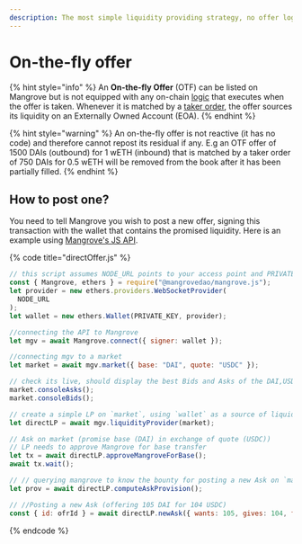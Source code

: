 ```yaml
---
description: The most simple liquidity providing strategy, no offer logic, just a Wallet.
---
```


# On-the-fly offer

{% hint style="info" %}
An **On-the-fly Offer** (OTF) can be listed on Mangrove but is not equipped with any on-chain [logic](../explanations/offer-maker/#executing-offers) that executes when the offer is taken. Whenever it is matched by a [taker order](../explanations/offer-taker.md#taking-offers), the offer sources its liquidity on an Externally Owned Account (EOA).
{% endhint %}

{% hint style="warning" %}
An on-the-fly offer is not reactive (it has no code) and therefore cannot repost its residual if any. E.g an OTF offer of 1500 DAIs (outbound) for 1 wETH (inbound) that is matched by a taker order of 750 DAIs for 0.5 wETH will be removed from the book after it has been partially filled.
{% endhint %}

## How to post one?

You need to tell Mangrove you wish to post a new offer, signing this transaction with the wallet that contains the promised liquidity. Here is an example using [Mangrove's JS API](https://github.com/mangrovedao/mangrove/tree/master/packages/mangrove.js).

{% code title="directOffer.js" %}
```javascript
// this script assumes NODE_URL points to your access point and PRIVATE_KEY contains private key from which one wishes to post offers
const { Mangrove, ethers } = require("@mangrovedao/mangrove.js");
let provider = new ethers.providers.WebSocketProvider(
  NODE_URL
);
let wallet = new ethers.Wallet(PRIVATE_KEY, provider);

//connecting the API to Mangrove
let mgv = await Mangrove.connect({ signer: wallet });

//connecting mgv to a market
let market = await mgv.market({ base: "DAI", quote: "USDC" });

// check its live, should display the best Bids and Asks of the DAI,USDC market
market.consoleAsks();
market.consoleBids();

// create a simple LP on `market`, using `wallet` as a source of liquidity
let directLP = await mgv.liquidityProvider(market);

// Ask on market (promise base (DAI) in exchange of quote (USDC))
// LP needs to approve Mangrove for base transfer
let tx = await directLP.approveMangroveForBase();
await tx.wait();

// // querying mangrove to know the bounty for posting a new Ask on `market`
let prov = await directLP.computeAskProvision();

// //Posting a new Ask (offering 105 DAI for 104 USDC)
const { id: ofrId } = await directLP.newAsk({ wants: 105, gives: 104, fund:prov });
```
{% endcode %}
